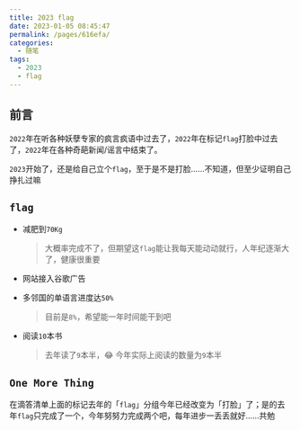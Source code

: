 ```yaml
---
title: 2023 flag
date: 2023-01-05 08:45:47
permalink: /pages/616efa/
categories:
  - 随笔
tags:
  - 2023
  - flag
---
```


## 前言

`2022`年在听各种妖孽专家的疯言疯语中过去了，`2022`年在标记`flag`打脸中过去了，`2022`年在各种奇葩新闻/谣言中结束了。

`2023`开始了，还是给自己立个`flag`，至于是不是打脸......不知道，但至少证明自己挣扎过嘛

<!-- more -->

## `flag`

- 减肥到`70Kg`
    
    > 大概率完成不了，但期望这`flag`能让我每天能动动就行，人年纪逐渐大了，健康很重要

- 网站接入谷歌广告
- 多邻国的单语言进度达`50%`

    > 目前是`8%`，希望能一年时间能干到吧

- 阅读`10`本书

    > 去年读了`9`本半，😂 今年实际上阅读的数量为`9`本半

## `One More Thing`

在滴答清单上面的标记去年的「`flag`」分组今年已经改变为「打脸」了；是的去年`flag`只完成了一个，今年努努力完成两个吧，每年进步一丢丢就好......共勉

